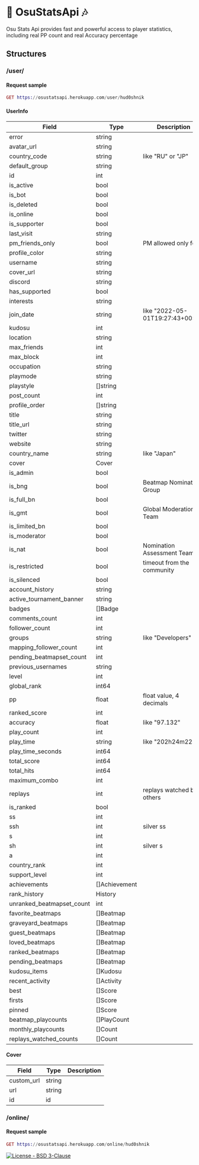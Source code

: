 # 🎨 OsuStatsApi 🎶

Osu Stats Api provides fast and powerful
access to player statistics,
including real PP count and real Accuracy percentage

<h2>Structures</h2>

<h3>/user/</h3>
<h4>Request sample </h4>
  
   ``` Elixir
   GET https://osustatsapi.herokuapp.com/user/hud0shnik
   ```
   

<h4>UserInfo</h4>

Field                       |     Type      | Description
----------------------------|---------------|------------
error                       |     string    |
avatar_url                  |     string    |
country_code                |     string    | like "RU" or "JP"
default_group               |     string    |
id                          |     int       |
is_active                   |     bool      |
is_bot                      |     bool      |
is_deleted                  |     bool      |
is_online                   |     bool      |
is_supporter                |     bool      |
last_visit                  |     string    | 
pm_friends_only             |     bool      | PM allowed only for
profile_color               |     string    |
username                    |     string    |
cover_url                   |     string    |
discord                     |     string    |
has_supported               |     bool      |
interests                   |     string    |
join_date                   |     string    | like "2022-05-01T19:27:43+00:00"
kudosu                      |     int       |
location                    |     string    |
max_friends                 |     int       |
max_block                   |     int       |
occupation                  |     string    |
playmode                    |     string    |
playstyle                   |    []string   |
post_count                  |     int       |
profile_order               |    []string   |
title                       |     string    |
title_url                   |     string    |
twitter                     |     string    |
website                     |     string    |
country_name                |     string    | like "Japan"
cover                       |     Cover     |
is_admin                    |     bool      |    
is_bng                      |     bool      | Beatmap Nominators Group
is_full_bn                  |     bool      |
is_gmt                      |     bool      | Global Moderation Team
is_limited_bn               |     bool      |
is_moderator                |     bool      |
is_nat                      |     bool      | Nomination Assessment Team
is_restricted               |     bool      | timeout from the community
is_silenced                 |     bool      |
account_history             |     string    |
active_tournament_banner    |     string    |
badges                      |    []Badge    |
comments_count              |     int       |
follower_count              |     int       |
groups                      |     string    | like "Developers"
mapping_follower_count      |     int       |
pending_beatmapset_count    |     int       |
previous_usernames          |     string    |
level                       |     int       |
global_rank                 |     int64     |
pp                          |     float     | float value, 4 decimals
ranked_score                |     int       |
accuracy                    |     float     | like "97.132"
play_count                  |     int       |
play_time                   |     string    | like "202h24m22s"
play_time_seconds           |     int64     |
total_score                 |     int64     |
total_hits                  |     int64     |
maximum_combo               |     int       |
replays                     |     int       | replays watched by others   
is_ranked                   |     bool      |
ss                          |     int       | 
ssh                         |     int       | silver ss 
s                           |     int       |
sh                          |     int       | silver s
a                           |     int       |
country_rank                |     int       |
support_level               |     int       |
achievements                | []Achievement |
rank_history                |    History    |
unranked_beatmapset_count   |     int       |
favorite_beatmaps           |   []Beatmap   |
graveyard_beatmaps          |   []Beatmap   |
guest_beatmaps              |   []Beatmap   |
loved_beatmaps              |   []Beatmap   |
ranked_beatmaps             |   []Beatmap   |
pending_beatmaps            |   []Beatmap   |
kudosu_items                |   []Kudosu    |
recent_activity             |  []Activity   |
best                        |    []Score    |
firsts                      |    []Score    |
pinned                      |    []Score    |
beatmap_playcounts          |  []PlayCount  |
monthly_playcounts          |    []Count    |
replays_watched_counts      |    []Count    |


<h4>Cover</h4>

Field                       |     Type      | Description
----------------------------|---------------|------------
custom_url                  |     string    |
url                         |     string    |
id                          |       id      |



<h3>/online/</h3>
<h4>Request sample </h4>
  
   ``` Elixir
   GET https://osustatsapi.herokuapp.com/online/hud0shnik
   ```
  
[![License - BSD 3-Clause](https://img.shields.io/static/v1?label=License&message=BSD+3-Clause&color=%239a68af&style=for-the-badge)](/LICENSE)
